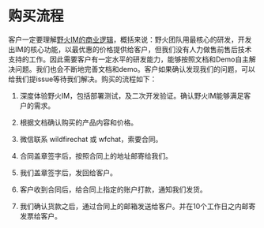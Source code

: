 # 购买流程
客户一定要理解[野火IM的商业逻辑](./blogs/野火IM的商业逻辑.md)，概括来说：野火团队用最核心的研发，开发出IM的核心功能，以最优惠的价格提供给客户，但我们没有人力做售前售后技术支持的工作。因此需要客户有一定水平的研发能力，能够按照文档和Demo自主解决问题。我们也会不断地完善文档和demo。客户如果确认发现我们的问题，可以给我们提issue等待我们解决。购买的流程如下：

1. 深度体验野火IM，包括部署测试，及二次开发验证。确认野火IM能够满足客户的需求。

2. 根据文档确认购买的产品内容和价格。

3. 微信联系 wildfirechat 或 wfchat，索要合同。

4. 合同盖章签字后，按照合同上的地址邮寄给我们。

5. 我们盖章签字后，发回给客户。

6. 客户收到合同后，给合同上指定的账户打款，通知我们发货。

7. 我们确认货款之后，通过合同上的邮箱发送给客户。并在10个工作日之内邮寄发票给客户。
